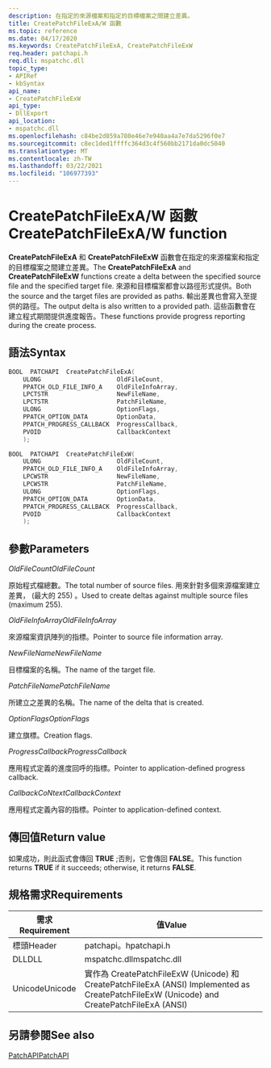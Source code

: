 ```yaml
---
description: 在指定的來源檔案和指定的目標檔案之間建立差異。
title: CreatePatchFileExA/W 函數
ms.topic: reference
ms.date: 04/17/2020
ms.keywords: CreatePatchFileExA, CreatePatchFileExW
req.header: patchapi.h
req.dll: mspatchc.dll
topic_type:
- APIRef
- kbSyntax
api_name:
- CreatePatchFileExW
api_type:
- DllExport
api_location:
- mspatchc.dll
ms.openlocfilehash: c84be2d859a780e46e7e940aa4a7e7da5296f0e7
ms.sourcegitcommit: c8ec1ded1ffffc364d3c4f560bb2171da0dc5040
ms.translationtype: MT
ms.contentlocale: zh-TW
ms.lasthandoff: 03/22/2021
ms.locfileid: "106977393"
---
```

# <a name="createpatchfileexaw-function"></a><span data-ttu-id="f8869-103">CreatePatchFileExA/W 函數</span><span class="sxs-lookup"><span data-stu-id="f8869-103">CreatePatchFileExA/W function</span></span>

<span data-ttu-id="f8869-104">**CreatePatchFileExA** 和 **CreatePatchFileExW** 函數會在指定的來源檔案和指定的目標檔案之間建立差異。</span><span class="sxs-lookup"><span data-stu-id="f8869-104">The **CreatePatchFileExA** and **CreatePatchFileExW** functions create a delta between the specified source file and the specified target file.</span></span> <span data-ttu-id="f8869-105">來源和目標檔案都會以路徑形式提供。</span><span class="sxs-lookup"><span data-stu-id="f8869-105">Both the source and the target files are provided as paths.</span></span> <span data-ttu-id="f8869-106">輸出差異也會寫入至提供的路徑。</span><span class="sxs-lookup"><span data-stu-id="f8869-106">The output delta is also written to a provided path.</span></span> <span data-ttu-id="f8869-107">這些函數會在建立程式期間提供進度報告。</span><span class="sxs-lookup"><span data-stu-id="f8869-107">These functions provide progress reporting during the create process.</span></span>

## <a name="syntax"></a><span data-ttu-id="f8869-108">語法</span><span class="sxs-lookup"><span data-stu-id="f8869-108">Syntax</span></span>

```cpp
BOOL  PATCHAPI  CreatePatchFileExA(
    ULONG                     OldFileCount,
    PPATCH_OLD_FILE_INFO_A    OldFileInfoArray,
    LPCTSTR                   NewFileName,
    LPCTSTR                   PatchFileName,
    ULONG                     OptionFlags,
    PPATCH_OPTION_DATA        OptionData,
    PPATCH_PROGRESS_CALLBACK  ProgressCallback,
    PVOID                     CallbackContext
    );

BOOL  PATCHAPI  CreatePatchFileExW(
    ULONG                     OldFileCount,
    PPATCH_OLD_FILE_INFO_A    OldFileInfoArray,
    LPCWSTR                   NewFileName,
    LPCWSTR                   PatchFileName,
    ULONG                     OptionFlags,
    PPATCH_OPTION_DATA        OptionData,
    PPATCH_PROGRESS_CALLBACK  ProgressCallback,
    PVOID                     CallbackContext
    );
```

## <a name="parameters"></a><span data-ttu-id="f8869-109">參數</span><span class="sxs-lookup"><span data-stu-id="f8869-109">Parameters</span></span>

<span data-ttu-id="f8869-110">*OldFileCount*</span><span class="sxs-lookup"><span data-stu-id="f8869-110">*OldFileCount*</span></span>

<span data-ttu-id="f8869-111">原始程式檔總數。</span><span class="sxs-lookup"><span data-stu-id="f8869-111">The total number of source files.</span></span> <span data-ttu-id="f8869-112">用來針對多個來源檔案建立差異， (最大的 255) 。</span><span class="sxs-lookup"><span data-stu-id="f8869-112">Used to create deltas against multiple source files (maximum 255).</span></span>

<span data-ttu-id="f8869-113">*OldFileInfoArray*</span><span class="sxs-lookup"><span data-stu-id="f8869-113">*OldFileInfoArray*</span></span>

<span data-ttu-id="f8869-114">來源檔案資訊陣列的指標。</span><span class="sxs-lookup"><span data-stu-id="f8869-114">Pointer to source file information array.</span></span>

<span data-ttu-id="f8869-115">*NewFileName*</span><span class="sxs-lookup"><span data-stu-id="f8869-115">*NewFileName*</span></span>

<span data-ttu-id="f8869-116">目標檔案的名稱。</span><span class="sxs-lookup"><span data-stu-id="f8869-116">The name of the target file.</span></span>

<span data-ttu-id="f8869-117">*PatchFileName*</span><span class="sxs-lookup"><span data-stu-id="f8869-117">*PatchFileName*</span></span>

<span data-ttu-id="f8869-118">所建立之差異的名稱。</span><span class="sxs-lookup"><span data-stu-id="f8869-118">The name of the delta that is created.</span></span>

<span data-ttu-id="f8869-119">*OptionFlags*</span><span class="sxs-lookup"><span data-stu-id="f8869-119">*OptionFlags*</span></span>

<span data-ttu-id="f8869-120">建立旗標。</span><span class="sxs-lookup"><span data-stu-id="f8869-120">Creation flags.</span></span>

<span data-ttu-id="f8869-121">*ProgressCallback*</span><span class="sxs-lookup"><span data-stu-id="f8869-121">*ProgressCallback*</span></span>

<span data-ttu-id="f8869-122">應用程式定義的進度回呼的指標。</span><span class="sxs-lookup"><span data-stu-id="f8869-122">Pointer to application-defined progress callback.</span></span>

<span data-ttu-id="f8869-123">*CallbackCoNtext*</span><span class="sxs-lookup"><span data-stu-id="f8869-123">*CallbackContext*</span></span>

<span data-ttu-id="f8869-124">應用程式定義內容的指標。</span><span class="sxs-lookup"><span data-stu-id="f8869-124">Pointer to application-defined context.</span></span>

## <a name="return-value"></a><span data-ttu-id="f8869-125">傳回值</span><span class="sxs-lookup"><span data-stu-id="f8869-125">Return value</span></span>

<span data-ttu-id="f8869-126">如果成功，則此函式會傳回 **TRUE** ;否則，它會傳回 **FALSE**。</span><span class="sxs-lookup"><span data-stu-id="f8869-126">This function returns **TRUE** if it succeeds; otherwise, it returns **FALSE**.</span></span>

## <a name="requirements"></a><span data-ttu-id="f8869-127">規格需求</span><span class="sxs-lookup"><span data-stu-id="f8869-127">Requirements</span></span>

| <span data-ttu-id="f8869-128">需求</span><span class="sxs-lookup"><span data-stu-id="f8869-128">Requirement</span></span> | <span data-ttu-id="f8869-129">值</span><span class="sxs-lookup"><span data-stu-id="f8869-129">Value</span></span> |
|----------------|---------------------------------------------------------------------------------------|
| <span data-ttu-id="f8869-130">標頭</span><span class="sxs-lookup"><span data-stu-id="f8869-130">Header</span></span> | <span data-ttu-id="f8869-131">patchapi。h</span><span class="sxs-lookup"><span data-stu-id="f8869-131">patchapi.h</span></span> |
| <span data-ttu-id="f8869-132">DLL</span><span class="sxs-lookup"><span data-stu-id="f8869-132">DLL</span></span> | <span data-ttu-id="f8869-133">mspatchc.dll</span><span class="sxs-lookup"><span data-stu-id="f8869-133">mspatchc.dll</span></span> |
| <span data-ttu-id="f8869-134">Unicode</span><span class="sxs-lookup"><span data-stu-id="f8869-134">Unicode</span></span> | <span data-ttu-id="f8869-135">實作為 CreatePatchFileExW (Unicode) 和 CreatePatchFileExA (ANSI) </span><span class="sxs-lookup"><span data-stu-id="f8869-135">Implemented as CreatePatchFileExW (Unicode) and CreatePatchFileExA (ANSI)</span></span> |

## <a name="see-also"></a><span data-ttu-id="f8869-136">另請參閱</span><span class="sxs-lookup"><span data-stu-id="f8869-136">See also</span></span>

[<span data-ttu-id="f8869-137">PatchAPI</span><span class="sxs-lookup"><span data-stu-id="f8869-137">PatchAPI</span></span>](patchapi.md)
